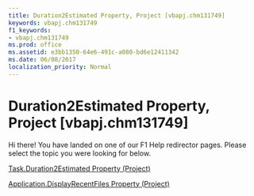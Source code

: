 ```yaml
---
title: Duration2Estimated Property, Project [vbapj.chm131749]
keywords: vbapj.chm131749
f1_keywords:
- vbapj.chm131749
ms.prod: office
ms.assetid: e3bb1350-64e6-491c-a080-bd6e12411342
ms.date: 06/08/2017
localization_priority: Normal
---
```



# Duration2Estimated Property, Project [vbapj.chm131749]

Hi there! You have landed on one of our F1 Help redirector pages. Please select the topic you were looking for below.

[Task.Duration2Estimated Property (Project)](http://msdn.microsoft.com/library/0a66cd63-d6df-a0c4-d90f-117416a80bd5%28Office.15%29.aspx)

[Application.DisplayRecentFiles Property (Project)](http://msdn.microsoft.com/library/99c60109-676f-41ee-3ed0-76d0b0c4ee99%28Office.15%29.aspx)


